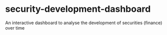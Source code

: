 # security-development-dashboard
An interactive dashboard to analyse the development of securities (finance) over time
